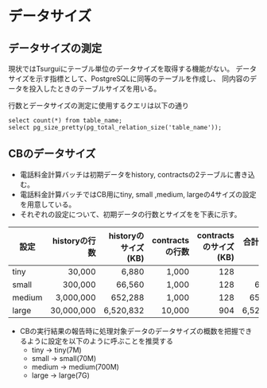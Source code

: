 # データサイズ

## データサイズの測定

現状ではTsurguiにテーブル単位のデータサイズを取得する機能がない。
データサイズを示す指標として、PostgreSQLに同等のテーブルを作成し、
同内容のデータを投入したときのテーブルサイズを用いる。

行数とデータサイズの測定に使用するクエリは以下の通り

```
select count(*) from table_name;
select pg_size_pretty(pg_total_relation_size('table_name'));
```

## CBのデータサイズ

* 電話料金計算バッチは初期データをhistory, contractsの2テーブルに書き込む。
* 電話料金計算バッチではCB用にtiny, small ,medium, largeの4サイズの設定を用意している。
* それぞれの設定について、初期データの行数とサイズをを下表に示す。

| 設定   | historyの行数 | historyのサイズ(KB) | contractsの行数 | contractsのサイズ(KB) | 合計サイズ(KB) |
|--------|--------------:|--------------------:|----------------:|----------------------:|---------------:|
| tiny   | 30,000        | 6,880               | 1,000           | 128                   | 7,008          |
| small  | 300,000       | 66,560              | 1,000           | 128                   | 66,688         |
| medium | 3,000,000     | 652,288             | 1,000           | 128                   | 652,416        |
| large  | 30,000,000    | 6,520,832           | 10,000          | 904                   | 6,521,736      |

* CBの実行結果の報告時に処理対象データのデータサイズの概数を把握できるように設定を以下のように呼ぶことを推奨する
  * tiny -> tiny(7M)
  * small -> small(70M)
  * medium -> medium(700M)
  * large -> large(7G)

